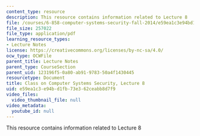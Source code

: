 ```yaml
---
content_type: resource
description: This resource contains information related to Lecture 8
file: /courses/6-858-computer-systems-security-fall-2014/e59ea1c3e94bd1fb73e362ceabb8d7f9_MIT6_858F14_lec8.pdf
file_size: 257022
file_type: application/pdf
learning_resource_types:
- Lecture Notes
license: https://creativecommons.org/licenses/by-nc-sa/4.0/
ocw_type: OCWFile
parent_title: Lecture Notes
parent_type: CourseSection
parent_uid: 123196f5-0a80-ab91-9783-50a4f1430445
resourcetype: Document
title: Class on Computer Systems Security, Lecture 8
uid: e59ea1c3-e94b-d1fb-73e3-62ceabb8d7f9
video_files:
  video_thumbnail_file: null
video_metadata:
  youtube_id: null
---
```

This resource contains information related to Lecture 8